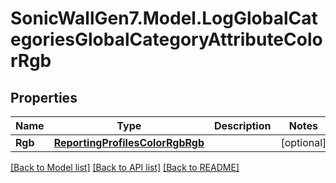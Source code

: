 # SonicWallGen7.Model.LogGlobalCategoriesGlobalCategoryAttributeColorRgb

## Properties

Name | Type | Description | Notes
------------ | ------------- | ------------- | -------------
**Rgb** | [**ReportingProfilesColorRgbRgb**](ReportingProfilesColorRgbRgb.md) |  | [optional] 

[[Back to Model list]](../README.md#documentation-for-models) [[Back to API list]](../README.md#documentation-for-api-endpoints) [[Back to README]](../README.md)

